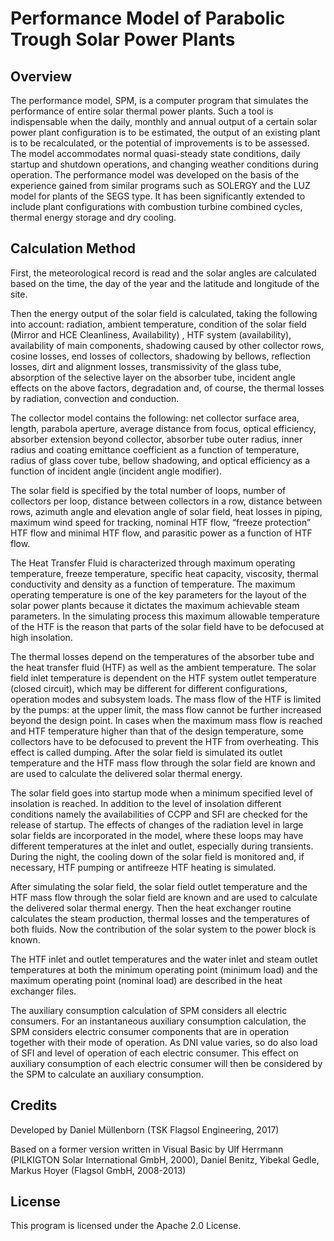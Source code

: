 # Performance Model of Parabolic Trough Solar Power Plants

## Overview

The performance model, SPM, is a computer program that simulates
the performance of entire solar thermal power plants. Such a tool is
indispensable when the daily, monthly and annual output of a
certain solar power plant configuration is to be estimated, the output
of an existing plant is to be recalculated, or the potential of
improvements is to be assessed. The model accommodates normal
quasi-steady state conditions, daily startup and shutdown operations,
and changing weather conditions during operation. The performance model
was developed on the basis of the experience gained from similar programs
such as SOLERGY and the LUZ model for plants of the SEGS type.
It has been significantly extended to include plant configurations with
combustion turbine combined cycles, thermal energy storage and dry cooling.

## Calculation Method

First, the meteorological record is read and the solar angles are
calculated based on the time, the day of the year and the latitude and
longitude of the site.

Then the energy output of the solar field is calculated, taking the
following into account: radiation, ambient temperature, condition of the
solar field (Mirror and HCE Cleanliness, Availability) , HTF system
(availability), availability of main components, shadowing caused by
other collector rows, cosine losses, end losses of collectors, shadowing
by bellows, reflection losses, dirt and alignment losses, transmissivity
of the glass tube, absorption of the selective layer on the absorber
tube, incident angle effects on the above factors, degradation and, of
course, the thermal losses by radiation, convection and conduction.

The collector model contains the following: net collector surface area,
length, parabola aperture, average distance from focus, optical
efficiency, absorber extension beyond collector, absorber tube outer
radius, inner radius and coating emittance coefficient as a function of
temperature, radius of glass cover tube, bellow shadowing, and optical
efficiency as a function of incident angle (incident angle modifier).

The solar field is specified by the total number of loops, number of
collectors per loop, distance between collectors in a row, distance
between rows, azimuth angle and elevation angle of solar field, heat
losses in piping, maximum wind speed for tracking, nominal HTF flow,
“freeze protection” HTF flow and minimal HTF flow, and parasitic power
as a function of HTF flow.

The Heat Transfer Fluid is characterized through maximum operating
temperature, freeze temperature, specific heat capacity, viscosity,
thermal conductivity and density as a function of temperature. The
maximum operating temperature is one of the key parameters for the
layout of the solar power plants because it dictates the maximum
achievable steam parameters. In the simulating process this maximum
allowable temperature of the HTF is the reason that parts of the solar
field have to be defocused at high insolation.

The thermal losses depend on the temperatures of the absorber tube and
the heat transfer fluid (HTF) as well as the ambient temperature. The
solar field inlet temperature is dependent on the HTF system outlet
temperature (closed circuit), which may be different for different
configurations, operation modes and subsystem loads. The mass flow of
the HTF is limited by the pumps: at the upper limit, the mass flow
cannot be further increased beyond the design point. In cases when the
maximum mass flow is reached and HTF temperature higher than that of the
design temperature, some collectors have to be defocused to prevent the
HTF from overheating. This effect is called dumping. After the solar
field is simulated its outlet temperature and the HTF mass flow through
the solar field are known and are used to calculate the delivered solar
thermal energy.

The solar field goes into startup mode when a minimum specified level of
insolation is reached. In addition to the level of insolation different
conditions namely the availabilities of CCPP and SFI are checked for the
release of startup. The effects of changes of the radiation level in
large solar fields are incorporated in the model, where these loops may
have different temperatures at the inlet and outlet, especially during
transients. During the night, the cooling down of the solar field is
monitored and, if necessary, HTF pumping or antifreeze HTF heating is
simulated.

After simulating the solar field, the solar field outlet temperature and
the HTF mass flow through the solar field are known and are used to
calculate the delivered solar thermal energy. Then the heat exchanger
routine calculates the steam production, thermal losses and the
temperatures of both fluids. Now the contribution of the solar system to
the power block is known.

The HTF inlet and outlet temperatures and the water inlet and steam
outlet temperatures at both the minimum operating point (minimum load)
and the maximum operating point (nominal load) are described in the heat
exchanger files.

The auxiliary consumption calculation of SPM considers all electric
consumers. For an instantaneous auxiliary consumption calculation,
the SPM considers electric consumer components that are in operation
together with their mode of operation. As DNI value varies, so do also
load of SFI and level of operation of each electric consumer. This effect
on auxiliary consumption of each electric consumer will then be
considered by the SPM to calculate an auxiliary consumption.

## Credits

Developed by Daniel Müllenborn (TSK Flagsol Engineering, 2017)

Based on a former version written in Visual Basic by
Ulf Herrmann (PILKIGTON Solar International GmbH, 2000),
Daniel Benitz, Yibekal Gedle, Markus Hoyer (Flagsol GmbH, 2008-2013)

## License

This program is licensed under the Apache 2.0 License.
